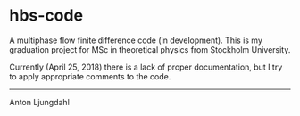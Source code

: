 # hbs-code
A multiphase flow finite difference code (in development).
This is my graduation project for MSc in theoretical physics from Stockholm University.

Currently (April 25, 2018) there is a lack of proper documentation, but I try to apply appropriate comments to the code.


-----
Anton Ljungdahl
